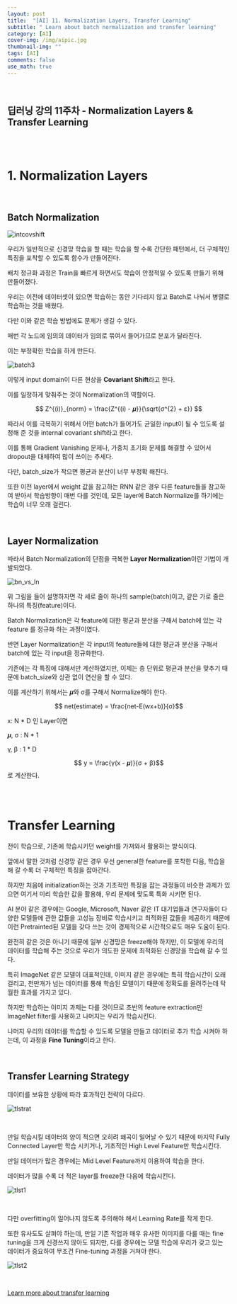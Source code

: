 ```yaml
---
layout: post
title:  "[AI] 11. Normalization Layers, Transfer Learning"
subtitle: " Learn about batch normalization and transfer learning"
category: [AI]
cover-img: /img/aipic.jpg
thumbnail-img: ""
tags: [AI]
comments: false
use_math: true
---
```

<br />

## 딥러닝 강의 11주차 - Normalization Layers & Transfer Learning

<br />
<br />

# 1. Normalization Layers

<br />

## Batch Normalization

![intcovshift](https://user-images.githubusercontent.com/86182583/134458659-fedf9303-0d8c-4d46-9bea-d6a238636822.PNG)

우리가 일반적으로 신경망 학습을 할 때는 학습을 할 수록 간단한 패턴에서, 더 구체적인 특징을 포착할 수 있도록 함수가 만들어진다.

배치 정규화 과정은 Train을 빠르게 하면서도 학습이 안정적일 수 있도록 만들기 위해 만들어졌다.

우리는 이전에 데이터셋이 있으면 학습하는 동안 기다리지 않고 Batch로 나눠서 병렬로 학습하는 것을 배웠다.

다만 이와 같은 학습 방법에도 문제가 생길 수 있다.

매번 각 노드에 임의의 데이터가 임의로 묶여서 들어가므로 분포가 달라진다.

이는 부정확한 학습을 하게 만든다.

![batch3](https://user-images.githubusercontent.com/86182583/134458467-32aaaf1f-a2eb-46ba-806e-5cd79f47287f.PNG)

이렇게 input domain이 다른 현상을 **Covariant Shift**라고 한다.

이를 일정하게 맞춰주는 것이 Normalization의 역할이다.

$$ Z^{(i)}_{norm} = \frac{Z^{(i) - 𝝁}}{\sqrt{σ^{2} + ε}} $$

따라서 이를 극복하기 위해서 어떤 batch가 들어가도 균일한 input이 될 수 있도록 설정해 준 것을 internal covariant shift라고 한다.

이를 통해 Gradient Vanishing 문제나, 가중치 초기화 문제를 해결할 수 있어서 dropout을 대체하여 많이 쓰이는 추세다.

다만, batch_size가 작으면 평균과 분산이 너무 부정확 해진다.

또한 이전 layer에서 weight 값을 참고하는 RNN 같은 경우 다른 feature들을 참고하여 받아서 학습방향이 매번 다를 것인데, 모든 layer에 Batch Normalize를 하기에는 학습이 너무 오래 걸린다.

<br />

## Layer Normalization

따라서 Batch Normalization의 단점을 극복한 **Layer Normalization**이란 기법이 개발되었다.

![bn_vs_ln](https://user-images.githubusercontent.com/86182583/134462360-fe089368-ae2e-44d8-9500-f55df34861dc.png)

위 그림을 들어 설명하자면 각 세로 줄이 하나의 sample(batch)이고, 같은 가로 줄은 하나의 특징(feature)이다.

Batch Normalization은 각 feature에 대한 평균과 분산을 구해서 batch에 있는 각 feature 를 정규화 하는 과정이였다.

반면 Layer Normalization은 각 input의 feature들에 대한 평균과 분산을 구해서 batch에 있는 각 input을 정규화한다.

기존에는 각 특징에 대해서만 계산하였지만, 이제는 층 단위로 평균과 분산을 맞추기 때문에 batch_size와 상관 없이 연산을 할 수 있다.

이를 계산하기 위해서는 𝝁와 σ를 구해서 Normalize해야 한다.

$$ net(estimate) = \frac{net-E(wx+b)}{σ}$$

x: N * D 인 Layer이면

𝝁, σ : N * 1

γ, β : 1 * D

$$ y = \frac{γ(x - 𝝁)}{σ + β}$$ 로 계산한다.

<br />
<br />

# Transfer Learning

전이 학습으로, 기존에 학습시키던 weight를 가져와서 활용하는 방식이다.

앞에서 말한 것처럼 신경망 같은 경우 우선 general한 feature를 포착한 다음, 학습을 해 갈 수록 더 구체적인 특징을 잡아간다.

하지만 처음에 initialization하는 것과 기초적인 특징을 잡는 과정들이 비슷한 과제가 있으면 여기서 미리 학습한 값을 활용해, 우리 문제에 맞도록 특화 시키면 된다.

AI 분야 같은 경우에는 Google, Microsoft, Naver 같은 IT 대기업들과 연구자들이 다양한 모델들에 관한 값들을 고성능 장비로 학습시키고 최적화된 값들을 제공하기 때문에 이런 Pretrainted된 모델을 갖다 쓰는 것이 경제적으로 시간적으로도 매우 도움이 된다.

완전히 같은 것은 아니기 때문에 일부 신경망은 freeze해야 하지만, 이 모델에 우리의 데이터를 학습해 주는 것으로 우리가 의도한 문제에 최적화된 신경망을 학습해 갈 수 있다.

특히 ImageNet 같은 모델이 대표적인데, 이미지 같은 경우에는 특히 학습시간이 오래 걸리고, 천만개가 넘는 데이터를 통해 학습된 모델이기 때문에 정확도를 올려주는데 탁월한 효과를 가지고 있다.

하지만 학습하는 이미지 과제는 다를 것이므로 초반의 feature extraction만 ImageNet filter를 사용하고 나머지는 우리가 학습시킨다.

나머지 우리의 데이터를 학습할 수 있도록 모델을 만들고 데이터로 추가 학습 시켜야 하는데, 이 과정을 **Fine Tuning**이라고 한다.

<br />

## Transfer Learning Strategy

데이터를 보유한 상황에 따라 효과적인 전략이 다르다.

![tlstrat](https://user-images.githubusercontent.com/86182583/134465675-03daee12-b0cf-4cd7-b5b4-15fd8cf2dcbc.PNG)

<br />

만일 학습시킬 데이터의 양이 적으면 오히려 왜곡이 일어날 수 있기 때문에 마지막 Fully Connected Layer만 학습 시키거나, 기초적인 High Level Feature만 학습시킨다.

만일 데이터가 많은 경우에는 Mid Level Feature까지 이용하여 학습을 한다.

데이터가 많을 수록 더 적은 layer를 freeze한 다음에 학습시킨다.

![tlst1](https://user-images.githubusercontent.com/86182583/134466946-d0c0f2cd-a31e-4bfc-9290-4fc5e798d2cd.PNG)

<br />

다만 overfitting이 일어나지 않도록 주의해야 해서 Learning Rate를 작게 한다.

또한 유사도도 살펴야 하는데, 만일 기존 작업과 매우 유사한 이미지를 다룰 때는 fine tuning을 크게 신경쓰지 않아도 되지만, 다를 경우에는 모델 학습에 우리가 갖고 있는 데이터가 중요하여 무조건 Fine-tuning 과정을 거쳐야 한다.

![tlst2](https://user-images.githubusercontent.com/86182583/134466983-b7bc072f-0ef0-4255-872e-da52533c2bc7.PNG)

<br />

[Learn more about transfer learning](https://www.tensorflow.org/tutorials/images/transfer_learning)

<br />
<br />
